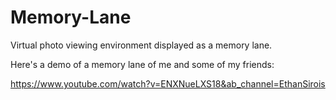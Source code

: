 # Memory-Lane
Virtual photo viewing environment displayed as a memory lane.

Here's a demo of a memory lane of me and some of my friends:

https://www.youtube.com/watch?v=ENXNueLXS18&ab_channel=EthanSirois
